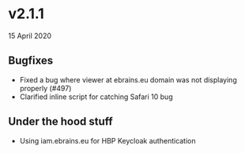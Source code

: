 # v2.1.1

15 April 2020

## Bugfixes

- Fixed a bug where viewer at ebrains.eu domain was not displaying properly (#497)
- Clarified inline script for catching Safari 10 bug

## Under the hood stuff

- Using iam.ebrains.eu for HBP Keycloak authentication